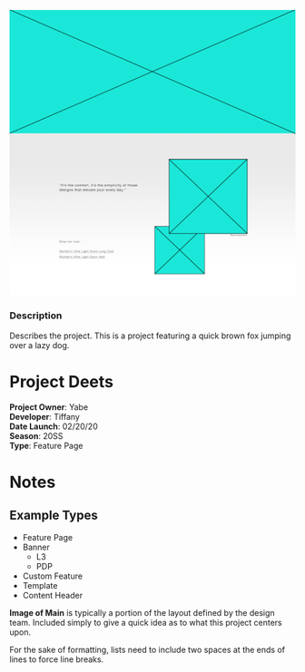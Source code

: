 ![Image of Main](main.png)



### Description
Describes the project. This is a project featuring a quick brown fox jumping over a lazy dog.



# Project Deets

**Project Owner**: Yabe  
**Developer**: Tiffany  
**Date Launch**: 02/20/20  
**Season**: 20SS  
**Type**: Feature Page  




# Notes

## Example Types

- Feature Page  
- Banner
  - L3
  - PDP
- Custom Feature  
- Template  
- Content Header

**Image of Main** is typically a portion of the layout defined by the design team. Included simply to give a quick idea as to what this project centers upon.

For the sake of formatting, lists need to include two spaces at the ends of lines to force line breaks.
